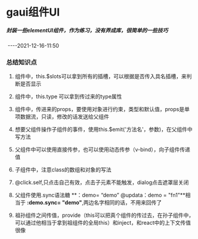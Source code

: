 # gaui组件UI

##### 封装一些elementUI组件，作为练习，没有弄成库，很简单的一些技巧

​                                                                                                                                         ----2021-12-16-11:50

### 总结知识点

1. 组件中，this.$slots可以拿到所有的插槽，可以根据是否传入具名插槽，来判断是否显示

2. 组件中，this.type   可以拿到传过来的type属性

3. 组件中，传进来的props，要使用对象进行约束，类型和默认值，props是单项数据流，只读，修改的话发送给父组件

4. 想要父组件操作子组件的事件，使用this.$emit('方法名'，参数)，在父组件中写方法

5. 父组件中可以使用直接传参，也可以使用动态传参（v-bind），向子组件传递值

6. 子组件中，注意class的数组和对象的写法

7. @click.self,只点击自己有效，点击子元素不能触发，dialog点击遮罩层关闭

8. 父组件使用.sync语法糖    **：demo= “demo” @updata：demo = "fn1"**相当于  **:demo.sync= "demo"**,两边名字相同的话，不用来回传了

9. 祖孙组件之间传值，provide（this可以把真个组件的传过去，在孙子组件中，可以通过他相当于拿到祖组件的全局this）和inject，和react中的上下文传值很像

   

